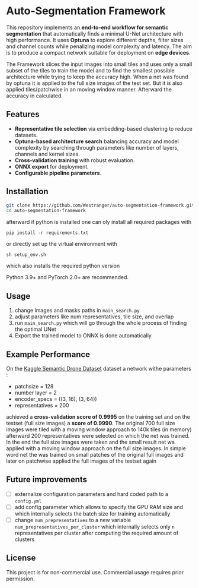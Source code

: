 # Auto-Segmentation Framework

This repository implements an **end-to-end workflow for semantic segmentation** that automatically finds a minimal U-Net
architecture with high performance. It uses **Optuna** to explore different depths, filter sizes and channel counts while
penalizing model complexity and latency. The aim is to produce a compact network suitable for deployment on **edge devices**.

The Framework slices the input images into small tiles and uses only a small subset of the tiles to train the model and
to find the smallest possible architecture while trying to keep the accuracy high. When a net was found by optuna it is
applied to the full size images of the test set. But it is also applied tiles/patchwise in an moving window manner. 
Afterward the accuracy in calculated. 

## Features

- **Representative tile selection** via embedding-based clustering to reduce datasets.
- **Optuna-based architecture search** balancing accuracy and model complexity by searching through parameters like number of layers, channels and kernel sizes.
- **Cross-validation training** with robust evaluation.
- **ONNX export** for deployment.
- **Configurable pipeline parameters**.

## Installation

```bash
git clone https://github.com/Westranger/auto-segmentation-framework.git
cd auto-segmentation-framework
```
afterward if python is installed one can oly install all required packages with
```
pip install -r requirements.txt
```
or directly set up the virtual environment with 
```
sh setup_env.sh
```

which also installs the required python version

Python 3.9+ and PyTorch 2.0+ are recommended.

## Usage

1. change images and masks paths in `main_search.py`
2. adjust parameters like num representatives, tile size, and overlap
3. run `main_search.py` which will go through the whole process of finding the optimal UNet
5. Export the trained model to ONNX is done automatically

## Example Performance

On the [Kaggle Semantic Drone Dataset](https://www.kaggle.com/datasets/bulentsiyah/semantic-drone-dataset) dataset a network withe parameters :
- patchsize = 128
- number layer = 2
- encoder_specs = ((3, 16), (3, 64))
- representatives = 200

achieved a **cross-validation score of 0.9995** on the training set and on the testset (full size images) a **score of 0.9990**.
The original 700 full size images were tiled with a moving window approach to 140k tiles (in memory) afterward 200 
representatives were selected on which the net was trained. In the end the full size images were taken and the small 
result net wa applied with a moving window approach on the full size images.
In simple word net the was trained on small patches of the original full images and later on patchwise applied the full
images of the testset again


## Future improvements

- [ ] externalize configuration parameters and hard coded path to a `config.yml`
- [ ] add config parameter which allows to specify the GPU RAM size and which internally selects the batch size
      for training automatically
- [ ] change `num_prepresentatives` to a new variable `num_prepresentatives_per_cluster` which internally selects
      only `n` representatives per cluster after computing the required amount of clusters  

## License

This project is for non-commercial use. Commercial usage requires prior permission.
